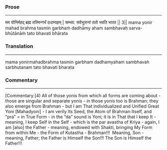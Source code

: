 ### Prose 
 --- 
मम योनिर्महद् ब्रह्म तस्मिन्गर्भं दधाम्यहम् |
सम्भव: सर्वभूतानां ततो भवति भारत || 3||
mama yonir mahad brahma tasmin garbhaṁ dadhāmy aham
sambhavaḥ sarva-bhūtānāṁ tato bhavati bhārata

### Translation 
 --- 
mama yonirmahadbrahma tasmin garbham dadhamyaham sambhavah sarbhutanam tato bhavati bharata

### Commentary 
 --- 
[Commentary:]4) All of those yonis from which all forms are coming about - those are singular and separate yonis - in those yonis too is Brahman; they also emerge from Brahman - but I am That individualized and Unified Great Yoni [Mahadyoni] - I am verily Its Seed, the Atom of Brahman Itself, and “pra” = in True Form - in the “da” sound is Yoni; it is in That that I keep It - meaning, I keep Self in the Self - which is the par avastha of Kriya - again, I am [also] the Father - meaning, endowed with Shakti, bringing My Form from within Me - the Form of Kutastha - Brahman!!!  Meaning, Son - meaning, Father; the Father is Himself the Son!!! The Son is Himself the Father!!!